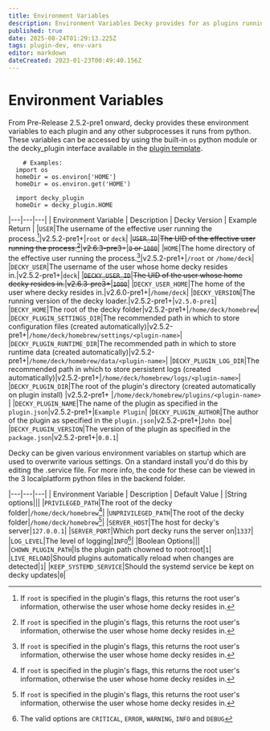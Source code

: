```yaml
---
title: Environment Variables
description: Environment Variables Decky provides for as plugins running as subprocesses.
published: true
date: 2025-08-24T01:29:13.225Z
tags: plugin-dev, env-vars
editor: markdown
dateCreated: 2023-01-23T00:49:40.156Z
---
```


# Environment Variables

From Pre-Release 2.5.2-pre1 onward, decky provides these environment variables to each plugin and any other subprocesses it runs from python. These variables can be accessed by using the built-in `os` python module or the decky_plugin interface available in the [plugin template](https://github.com/SteamDeckHomebrew/decky-plugin-template).
```
	# Examples:
  import os
  homeDir = os.environ['HOME']
  homeDir = os.environ.get('HOME')
  
  import decky_plugin
  homeDir = decky_plugin.HOME
 ```

|---|---|---|
| Environment Variable | Description | Decky Version | Example Return |
|`USER`|The username of the effective user running the process.[^1]|v2.5.2-pre1+|`root` or `deck`|
|~~`USER_ID`~~|~~The UID of the effective user running the process.[^1]~~|~~v2.6.3-pre3+~~|~~`0` or `1000`~~|
|`HOME`|The home directory of the effective user running the process.[^1]|v2.5.2-pre1+|`/root` or `/home/deck`|
|`DECKY_USER`|The username of the user whose home decky resides in.|v2.5.2-pre1+|`deck`|
|~~`DECKY_USER_ID`~~|~~The UID of the user whose home decky resides in.~~|~~v2.6.3-pre3+~~|~~`1000`~~|
|`DECKY_USER_HOME`|The home of the user where decky resides in.|v2.6.0-pre1+|`/home/deck`|
|`DECKY_VERSION`|The running version of the decky loader.|v2.5.2-pre1+|`v2.5.0-pre1`|
|`DECKY_HOME`|The root of the decky folder|v2.5.2-pre1+|`/home/deck/homebrew`|
|`DECKY_PLUGIN_SETTINGS_DIR`|The recommended path in which to store configuration files (created automatically)|v2.5.2-pre1+|`/home/deck/homebrew/settings/<plugin-name>`|
|`DECKY_PLUGIN_RUNTIME_DIR`|The recommended path in which to store runtime data (created automatically)|v2.5.2-pre1+|`/home/deck/homebrew/data/<plugin-name>`|
|`DECKY_PLUGIN_LOG_DIR`|The recommended path in which to store persistent logs (created automatically)|v2.5.2-pre1+|`/home/deck/homebrew/logs/<plugin-name>`|
|`DECKY_PLUGIN_DIR`|The root of the plugin's directory (created automatically on plugin install) |v2.5.2-pre1+ |`/home/deck/homebrew/plugins/<plugin-name>` |
|`DECKY_PLUGIN_NAME`|The name of the plugin as specified in the `plugin.json`|v2.5.2-pre1+|`Example Plugin`|
|`DECKY_PLUGIN_AUTHOR`|The author of the plugin as specified in the `plugin.json`|v2.5.2-pre1+|`John Doe`|
|`DECKY_PLUGIN_VERSION`|The version of the plugin as specified in the `package.json`|v2.5.2-pre1+|`0.0.1`|
[^1]: If `root` is specified in the plugin's flags, this returns the root user's information, otherwise the user whose home decky resides in.

Decky can be given various environment variables on startup which are used to overwrite various settings. On a standard install you'd do this by editing the .service file. For more info, the code for these can be viewed in the 3 localplatform python files in the backend folder.

|---|---|---|
| Environment Variable | Description | Default Value |
|String options|||
|`PRIVILEGED_PATH`|The root of the decky folder|`/home/deck/homebrew`[^1]|
|`UNPRIVILEGED_PATH`|The root of the decky folder|`/home/deck/homebrew`[^1]|
|`SERVER_HOST`|The host for decky's server|`127.0.0.1`|
|`SERVER_PORT`|Which port decky runs the server on|`1337`|
|`LOG_LEVEL`|The level of logging|`INFO`[^2]|
|Boolean Options|||
|`CHOWN_PLUGIN_PATH`|Is the plugin path chowned to root:root|`1`|
|`LIVE_RELOAD`|Should plugins automatically reload when changes are detected|`1`|
|`KEEP_SYSTEMD_SERVICE`|Should the systemd service be kept on decky updates|`0`|
[^1]: The default values are a little more complex, check the python for more info
[^2]: The valid options are `CRITICAL`, `ERROR`, `WARNING`, `INFO` and `DEBUG`
